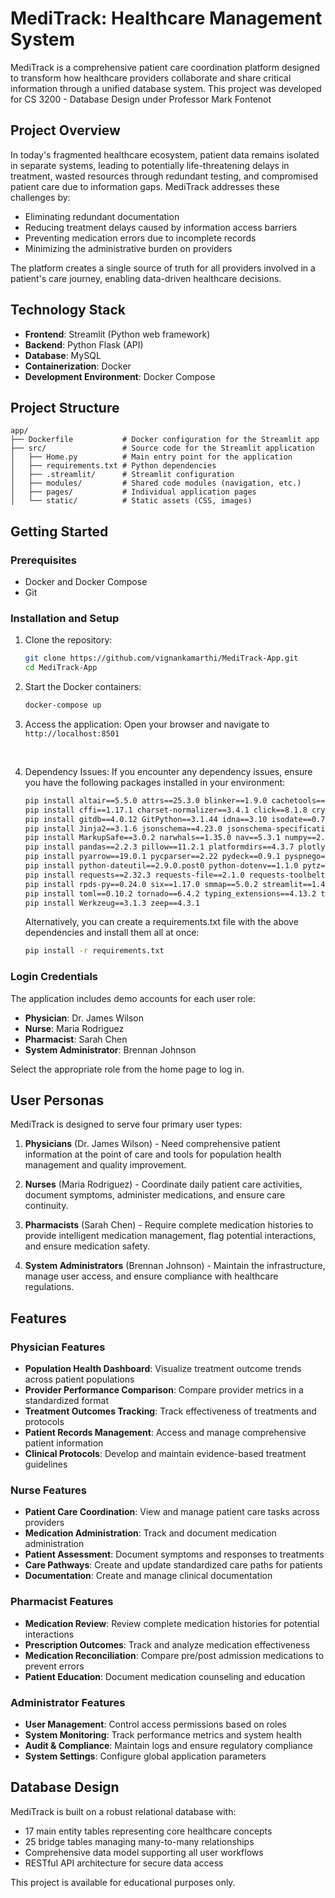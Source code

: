 # MediTrack: Healthcare Management System

MediTrack is a comprehensive patient care coordination platform designed to transform how healthcare providers collaborate and share critical information through a unified database system. This project was developed for CS 3200 - Database Design under Professor Mark Fontenot

## Project Overview

In today's fragmented healthcare ecosystem, patient data remains isolated in separate systems, leading to potentially life-threatening delays in treatment, wasted resources through redundant testing, and compromised patient care due to information gaps. MediTrack addresses these challenges by:

- Eliminating redundant documentation
- Reducing treatment delays caused by information access barriers
- Preventing medication errors due to incomplete records
- Minimizing the administrative burden on providers

The platform creates a single source of truth for all providers involved in a patient's care journey, enabling data-driven healthcare decisions.

## Technology Stack

- **Frontend**: Streamlit (Python web framework)
- **Backend**: Python Flask (API)
- **Database**: MySQL
- **Containerization**: Docker
- **Development Environment**: Docker Compose

## Project Structure

```
app/
├── Dockerfile           # Docker configuration for the Streamlit app
├── src/                 # Source code for the Streamlit application
│   ├── Home.py          # Main entry point for the application
│   ├── requirements.txt # Python dependencies
│   ├── .streamlit/      # Streamlit configuration
│   ├── modules/         # Shared code modules (navigation, etc.)
│   ├── pages/           # Individual application pages
│   └── static/          # Static assets (CSS, images)
```

## Getting Started

### Prerequisites

- Docker and Docker Compose
- Git

### Installation and Setup

1. Clone the repository:

   ```bash
   git clone https://github.com/vignankamarthi/MediTrack-App.git
   cd MediTrack-App
   ```

2. Start the Docker containers:

   ```bash
   docker-compose up
   ```

3. Access the application:
   Open your browser and navigate to `http://localhost:8501`

<br>

4. Dependency Issues:
   If you encounter any dependency issues, ensure you have the following packages installed in your environment:
   
   ```bash
   pip install altair==5.5.0 attrs==25.3.0 blinker==1.9.0 cachetools==5.5.2 certifi==2025.1.31
   pip install cffi==1.17.1 charset-normalizer==3.4.1 click==8.1.8 cryptography==44.0.2 Flask==3.1.0
   pip install gitdb==4.0.12 GitPython==3.1.44 idna==3.10 isodate==0.7.2 itsdangerous==2.2.0
   pip install Jinja2==3.1.6 jsonschema==4.23.0 jsonschema-specifications==2024.10.1 lxml==5.3.2
   pip install MarkupSafe==3.0.2 narwhals==1.35.0 nav==5.3.1 numpy==2.2.4 packaging==24.2
   pip install pandas==2.2.3 pillow==11.2.1 platformdirs==4.3.7 plotly==6.0.1 protobuf==5.29.4
   pip install pyarrow==19.0.1 pycparser==2.22 pydeck==0.9.1 pyspnego==0.11.2
   pip install python-dateutil==2.9.0.post0 python-dotenv==1.1.0 pytz==2025.2 referencing==0.36.2
   pip install requests==2.32.3 requests-file==2.1.0 requests-toolbelt==1.0.0 requests_ntlm==1.3.0
   pip install rpds-py==0.24.0 six==1.17.0 smmap==5.0.2 streamlit==1.44.1 tenacity==9.1.2
   pip install toml==0.10.2 tornado==6.4.2 typing_extensions==4.13.2 tzdata==2025.2 urllib3==2.4.0
   pip install Werkzeug==3.1.3 zeep==4.3.1
   ```
   
   Alternatively, you can create a requirements.txt file with the above dependencies and install them all at once:
   
   ```bash
   pip install -r requirements.txt
   ```

### Login Credentials

The application includes demo accounts for each user role:

- **Physician**: Dr. James Wilson
- **Nurse**: Maria Rodriguez
- **Pharmacist**: Sarah Chen
- **System Administrator**: Brennan Johnson

Select the appropriate role from the home page to log in.

## User Personas

MediTrack is designed to serve four primary user types:

1. **Physicians** (Dr. James Wilson) - Need comprehensive patient information at the point of care and tools for population health management and quality improvement.

2. **Nurses** (Maria Rodriguez) - Coordinate daily patient care activities, document symptoms, administer medications, and ensure care continuity.

3. **Pharmacists** (Sarah Chen) - Require complete medication histories to provide intelligent medication management, flag potential interactions, and ensure medication safety.

4. **System Administrators** (Brennan Johnson) - Maintain the infrastructure, manage user access, and ensure compliance with healthcare regulations.

## Features

### Physician Features

- **Population Health Dashboard**: Visualize treatment outcome trends across patient populations
- **Provider Performance Comparison**: Compare provider metrics in a standardized format
- **Treatment Outcomes Tracking**: Track effectiveness of treatments and protocols
- **Patient Records Management**: Access and manage comprehensive patient information
- **Clinical Protocols**: Develop and maintain evidence-based treatment guidelines

### Nurse Features

- **Patient Care Coordination**: View and manage patient care tasks across providers
- **Medication Administration**: Track and document medication administration
- **Patient Assessment**: Document symptoms and responses to treatments
- **Care Pathways**: Create and update standardized care paths for patients
- **Documentation**: Create and manage clinical documentation

### Pharmacist Features

- **Medication Review**: Review complete medication histories for potential interactions
- **Prescription Outcomes**: Track and analyze medication effectiveness
- **Medication Reconciliation**: Compare pre/post admission medications to prevent errors
- **Patient Education**: Document medication counseling and education

### Administrator Features

- **User Management**: Control access permissions based on roles
- **System Monitoring**: Track performance metrics and system health
- **Audit & Compliance**: Maintain logs and ensure regulatory compliance
- **System Settings**: Configure global application parameters

## Database Design

MediTrack is built on a robust relational database with:

- 17 main entity tables representing core healthcare concepts
- 25 bridge tables managing many-to-many relationships
- Comprehensive data model supporting all user workflows
- RESTful API architecture for secure data access

This project is available for educational purposes only.
